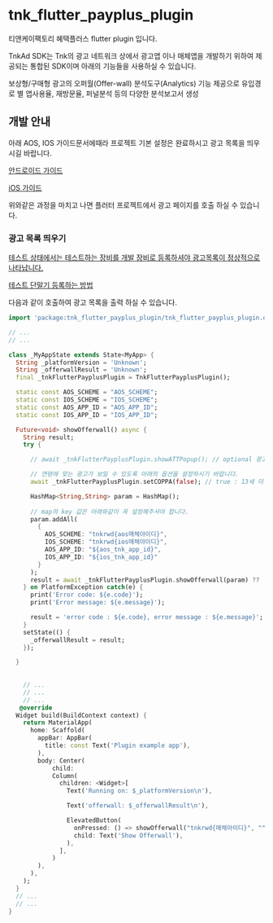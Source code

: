 # tnk_flutter_payplus_plugin

티앤케이팩토리 혜택플러스 flutter plugin 입니다.

TnkAd SDK는 Tnk의 광고 네트워크 상에서 광고앱 이나 매체앱을 개발하기 위하여 제공되는 통합된 SDK이며 아래의 기능들을 사용하실 수 있습니다.

보상형/구매형 광고의 오퍼월(Offer-wall)
분석도구(Analytics) 기능 제공으로 유입경로 별 앱사용율, 재방문율, 퍼널분석 등의 다양한 분석보고서 생성

## 개발 안내

아래 AOS, IOS 가이드문서에때라  프로젝트 기본 설정은 완료하시고 광고 목록을 띄우시길 바랍니다.

[안드로이드 가이드](https://github.com/tnkfactory/tnk_flutter_payplus_plugin/blob/main/AOS_GUIDE.md)

[iOS 가이드](https://github.com/tnkfactory/tnk_flutter_payplus_plugin/blob/main/IOS_GUIDE.md)

위와같은 과정을 마치고 나면 플러터 프로젝트에서 광고 페이지를 호출 하실 수 있습니다.

### 광고 목록 띄우기

<u>테스트 상태에서는 테스트하는 장비를 개발 장비로 등록하셔야 광고목록이 정상적으로 나타납니다.</u>

[테스트 단말기 등록하는 방법](https://tnkfactory.github.io/incentive/reg_test_device)

다음과 같이 호출하여 광고 목록을 출력 하실 수 있습니다.

```dart
import 'package:tnk_flutter_payplus_plugin/tnk_flutter_payplus_plugin.dart';

// ...
// ...

class _MyAppState extends State<MyApp> {
  String _platformVersion = 'Unknown';
  String _offerwallResult = 'Unknown';
  final _tnkFlutterPayplusPlugin = TnkFlutterPayplusPlugin();

  static const AOS_SCHEME = "AOS_SCHEME";
  static const IOS_SCHEME = "IOS_SCHEME";
  static const AOS_APP_ID = "AOS_APP_ID";
  static const IOS_APP_ID = "IOS_APP_ID";

  Future<void> showOfferwall() async {
    String result;
    try {

      // await _tnkFlutterPayplusPlugin.showATTPopup(); // optional 광고추적허용

      // 연령에 맞는 광고가 보일 수 있도록 아래의 옵션을 설정하시기 바랍니다.
      await _tnkFlutterPayplusPlugin.setCOPPA(false); // true : 13세 미만, false : 13세 이상

      HashMap<String,String> param = HashMap();
      
      // map의 key 값은 아래와같이 꼭 설정해주셔야 합니다.
      param.addAll(
        {
          AOS_SCHEME: "tnkrwd{aos매체아이디}",
          IOS_SCHEME: "tnkrwd{ios매체아이디}",
          AOS_APP_ID: "${aos_tnk_app_id}",
          IOS_APP_ID: "${ios_tnk_app_id}"
        }
      );
      result = await _tnkFlutterPayplusPlugin.showOfferwall(param) ?? 'Unknown result';
    } on PlatformException catch(e) {
      print('Error code: ${e.code}');
      print('Error message: ${e.message}');

      result = 'error code : ${e.code}, error message : ${e.message}';
    }
    setState(() {
      _offerwallResult = result;
    });

  }
    
    
    // ...
    // ...
    // ...
   @override
  Widget build(BuildContext context) {
    return MaterialApp(
      home: Scaffold(
        appBar: AppBar(
          title: const Text('Plugin example app'),
        ),
        body: Center(
            child:
            Column(
              children: <Widget>[
                Text('Running on: $_platformVersion\n'),

                Text('offerwall: $_offerwallResult\n'),

                ElevatedButton(
                  onPressed: () => showOfferwall("tnkrwd{매체아이디}", "", "${tnk_app_id}"),
                  child: Text('Show Offerwall'),
                ),
              ],
            )
        ),
      ),
    );
  }
  // ...
  // ...
}
